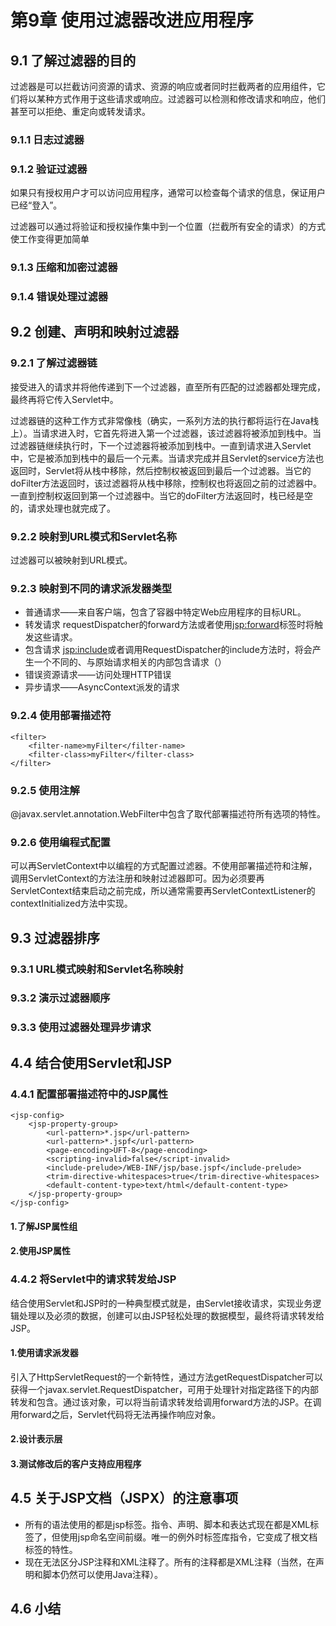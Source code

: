 # 第9章 使用过滤器改进应用程序 #

## 9.1 了解过滤器的目的 ##

过滤器是可以拦截访问资源的请求、资源的响应或者同时拦截两者的应用组件，它们将以某种方式作用于这些请求或响应。过滤器可以检测和修改请求和响应，他们甚至可以拒绝、重定向或转发请求。

### 9.1.1 日志过滤器 ###




### 9.1.2 验证过滤器 ###

如果只有授权用户才可以访问应用程序，通常可以检查每个请求的信息，保证用户已经“登入”。

过滤器可以通过将验证和授权操作集中到一个位置（拦截所有安全的请求）的方式使工作变得更加简单

### 9.1.3 压缩和加密过滤器 ###



### 9.1.4 错误处理过滤器 ###



## 9.2 创建、声明和映射过滤器 ##

### 9.2.1 了解过滤器链 ###

接受进入的请求并将他传递到下一个过滤器，直至所有匹配的过滤器都处理完成，最终再将它传入Servlet中。

过滤器链的这种工作方式非常像栈（确实，一系列方法的执行都将运行在Java栈上）。当请求进入时，它首先将进入第一个过滤器，该过滤器将被添加到栈中。当过滤器链继续执行时，下一个过滤器将被添加到栈中。一直到请求进入Servlet中，它是被添加到栈中的最后一个元素。当请求完成并且Servlet的service方法也返回时，Servlet将从栈中移除，然后控制权被返回到最后一个过滤器。当它的doFilter方法返回时，该过滤器将从栈中移除，控制权也将返回之前的过滤器中。一直到控制权返回到第一个过滤器中。当它的doFilter方法返回时，栈已经是空的，请求处理也就完成了。

### 9.2.2 映射到URL模式和Servlet名称 ###

过滤器可以被映射到URL模式。

### 9.2.3 映射到不同的请求派发器类型 ###

* 普通请求——来自客户端，包含了容器中特定Web应用程序的目标URL。
* 转发请求 requestDispatcher的forward方法或者使用<jsp:forward>标签时将触发这些请求。
* 包含请求 <jsp:include>或者调用RequestDispatcher的include方法时，将会产生一个不同的、与原始请求相关的内部包含请求（）
* 错误资源请求——访问处理HTTP错误
* 异步请求——AsyncContext派发的请求

### 9.2.4 使用部署描述符 ###

	<filter>
		<filter-name>myFilter</filter-name>
		<filter-class>myFilter</filter-class>
	</filter>

### 9.2.5 使用注解 ###

@javax.servlet.annotation.WebFilter中包含了取代部署描述符所有选项的特性。

### 9.2.6 使用编程式配置 ###
可以再ServletContext中以编程的方式配置过滤器。不使用部署描述符和注解，调用ServletContext的方法注册和映射过滤器即可。因为必须要再ServletContext结束启动之前完成，所以通常需要再ServletContextListener的contextInitialized方法中实现。

## 9.3 过滤器排序 ##

### 9.3.1 URL模式映射和Servlet名称映射 ###

### 9.3.2 演示过滤器顺序 ###

### 9.3.3 使用过滤器处理异步请求 ###


## 4.4 结合使用Servlet和JSP ##

### 4.4.1 配置部署描述符中的JSP属性 ###

	<jsp-config>
		<jsp-property-group>
			<url-pattern>*.jsp</url-pattern>
			<url-pattern>*.jspf</url-pattern>
			<page-encoding>UFT-8</page-encoding>
			<scripting-invalid>false</script-invalid>
			<include-prelude>/WEB-INF/jsp/base.jspf</include-prelude>
			<trim-directive-whitespaces>true</trim-directive-whitespaces>
			<default-content-type>text/html</default-content-type>
		</jsp-property-group>
	</jsp-config>
#### 1.了解JSP属性组 ####

#### 2.使用JSP属性 ####

### 4.4.2 将Servlet中的请求转发给JSP ###
结合使用Servlet和JSP时的一种典型模式就是，由Servlet接收请求，实现业务逻辑处理以及必须的数据，创建可以由JSP轻松处理的数据模型，最终将请求转发给JSP。

#### 1.使用请求派发器 ####
引入了HttpServletRequest的一个新特性，通过方法getRequestDispatcher可以获得一个javax.servlet.RequestDispatcher，可用于处理针对指定路径下的内部转发和包含。通过该对象，可以将当前请求转发给调用forward方法的JSP。在调用forward之后，Servlet代码将无法再操作响应对象。
#### 2.设计表示层 ####

#### 3.测试修改后的客户支持应用程序 ####

## 4.5 关于JSP文档（JSPX）的注意事项 ##

* 所有的语法使用的都是jsp标签。指令、声明、脚本和表达式现在都是XML标签了，但使用jsp命名空间前缀。唯一的例外时标签库指令，它变成了根文档标签的特性。
* 现在无法区分JSP注释和XML注释了。所有的注释都是XML注释（当然，在声明和脚本仍然可以使用Java注释）。

## 4.6 小结 ##